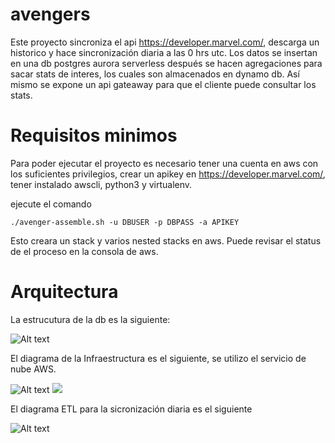 # avengers

Este proyecto sincroniza el api https://developer.marvel.com/, descarga un historico y hace sincronización diaria a las 0 hrs utc. Los datos se insertan en una db postgres aurora serverless después se hacen agregaciones para sacar stats de interes, los cuales son almacenados en dynamo db. Así mismo se expone un api gateaway para que el cliente puede consultar los stats.

# Requisitos minimos
Para poder ejecutar el proyecto es necesario tener una cuenta en aws con los suficientes privilegios, crear un apikey en https://developer.marvel.com/, tener instalado awscli, python3 y virtualenv.


ejecute el comando 

```./avenger-assemble.sh -u DBUSER -p DBPASS -a APIKEY```

Esto creara un stack y varios nested stacks en aws. Puede revisar el status de el proceso en la consola de aws.
# Arquitectura
La estrucutura de la db es la siguiente:

![Alt text](imgs/DBAvengers.svg "Title")

El diagrama de la Infraestructura es el siguiente, se utilizo el servicio de nube AWS.

![Alt text](imgs/InfraAvengers.svg "Title")
![](imgs/diagramSF.png)

El diagrama ETL para la sicronización diaria es el siguiente

![Alt text](imgs/ETLAvengers.svg "Title")
